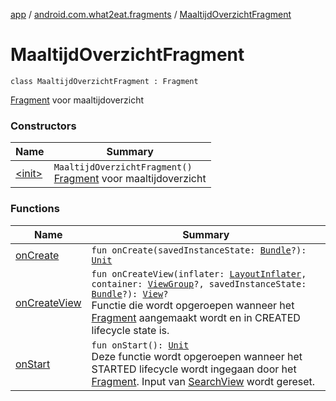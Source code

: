 [app](../../index.md) / [android.com.what2eat.fragments](../index.md) / [MaaltijdOverzichtFragment](./index.md)

# MaaltijdOverzichtFragment

`class MaaltijdOverzichtFragment : Fragment`

[Fragment](#) voor maaltijdoverzicht

### Constructors

| Name | Summary |
|---|---|
| [&lt;init&gt;](-init-.md) | `MaaltijdOverzichtFragment()`<br>[Fragment](#) voor maaltijdoverzicht |

### Functions

| Name | Summary |
|---|---|
| [onCreate](on-create.md) | `fun onCreate(savedInstanceState: `[`Bundle`](https://developer.android.com/reference/android/os/Bundle.html)`?): `[`Unit`](https://kotlinlang.org/api/latest/jvm/stdlib/kotlin/-unit/index.html) |
| [onCreateView](on-create-view.md) | `fun onCreateView(inflater: `[`LayoutInflater`](https://developer.android.com/reference/android/view/LayoutInflater.html)`, container: `[`ViewGroup`](https://developer.android.com/reference/android/view/ViewGroup.html)`?, savedInstanceState: `[`Bundle`](https://developer.android.com/reference/android/os/Bundle.html)`?): `[`View`](https://developer.android.com/reference/android/view/View.html)`?`<br>Functie die wordt opgeroepen wanneer het [Fragment](#) aangemaakt wordt en in CREATED lifecycle state is. |
| [onStart](on-start.md) | `fun onStart(): `[`Unit`](https://kotlinlang.org/api/latest/jvm/stdlib/kotlin/-unit/index.html)<br>Deze functie wordt opgeroepen wanneer het STARTED lifecycle wordt ingegaan door het [Fragment](#). Input van [SearchView](https://developer.android.com/reference/android/widget/SearchView.html) wordt gereset. |
